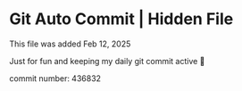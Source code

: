 # Git Auto Commit | Hidden File

This file was added Feb 12, 2025

Just for fun and keeping my daily git commit active 🤪

commit number: 436832
